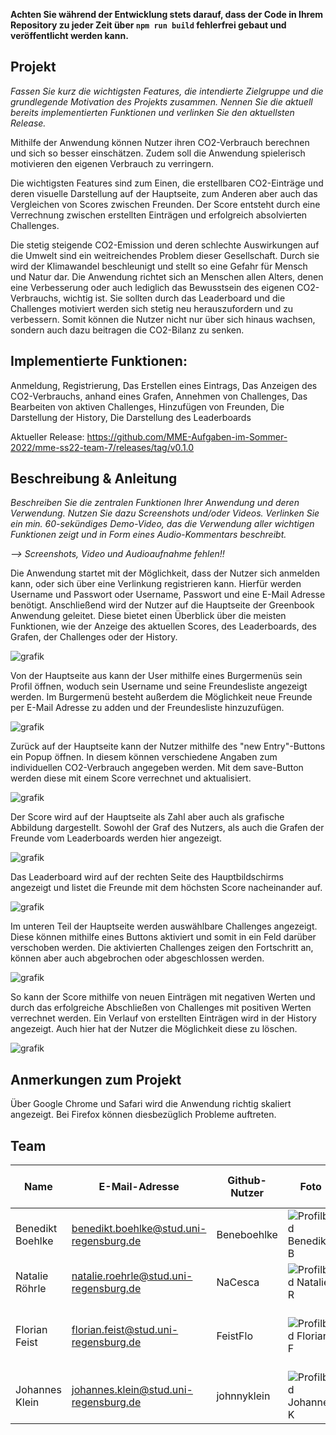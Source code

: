 **Achten Sie während der Entwicklung stets darauf, dass der Code in Ihrem Repository zu jeder Zeit über `npm run build` fehlerfrei gebaut und veröffentlicht werden kann.**

## Projekt

_Fassen Sie kurz die wichtigsten Features, die intendierte Zielgruppe und die grundlegende Motivation des Projekts zusammen. Nennen Sie die aktuell bereits implementierten Funktionen und verlinken Sie den aktuellsten Release._

Mithilfe der Anwendung können Nutzer ihren CO2-Verbrauch berechnen und sich so besser einschätzen. Zudem soll die Anwendung spielerisch motivieren den eigenen Verbrauch zu verringern.

Die wichtigsten Features sind zum Einen, die erstellbaren CO2-Einträge und deren visuelle Darstellung auf der Hauptseite, zum Anderen aber auch das Vergleichen von Scores zwischen Freunden. Der Score entsteht durch eine Verrechnung zwischen erstellten Einträgen und erfolgreich absolvierten Challenges.

Die stetig steigende CO2-Emission und deren schlechte Auswirkungen auf die Umwelt sind ein weitreichendes Problem dieser Gesellschaft. Durch sie wird der Klimawandel beschleunigt und stellt so eine Gefahr für Mensch und Natur dar.
Die Anwendung richtet sich an Menschen allen Alters, denen eine Verbesserung oder auch lediglich das Bewusstsein des eigenen CO2-Verbrauchs, wichtig ist. Sie sollten durch das Leaderboard und die Challenges motiviert werden sich stetig neu herauszufordern und zu verbessern. Somit können die Nutzer nicht nur über sich hinaus wachsen, sondern auch dazu beitragen die CO2-Bilanz zu senken.

## Implementierte Funktionen:
Anmeldung, Registrierung, Das Erstellen eines Eintrags, Das Anzeigen des CO2-Verbrauchs, anhand eines Grafen, Annehmen von Challenges, Das Bearbeiten von aktiven Challenges, Hinzufügen von Freunden, Die Darstellung der History, Die Darstellung des Leaderboards

Aktueller Release: https://github.com/MME-Aufgaben-im-Sommer-2022/mme-ss22-team-7/releases/tag/v0.1.0

## Beschreibung & Anleitung

_Beschreiben Sie die zentralen Funktionen Ihrer Anwendung und deren Verwendung. Nutzen Sie dazu Screenshots und/oder Videos. Verlinken Sie ein min. 60-sekündiges Demo-Video, das die Verwendung aller wichtigen Funktionen zeigt und in Form eines Audio-Kommentars beschreibt._

_--> Screenshots, Video und Audioaufnahme fehlen!!_

Die Anwendung startet mit der Möglichkeit, dass der Nutzer sich anmelden kann, oder sich über eine Verlinkung registrieren kann. Hierfür werden Username und Passwort oder Username, Passwort und eine E-Mail Adresse benötigt. Anschließend wird der Nutzer auf die Hauptseite der Greenbook Anwendung geleitet. Diese bietet einen Überblick über die meisten Funktionen, wie der Anzeige des aktuellen Scores, des Leaderboards, des Grafen, der Challenges oder der History.

![grafik](https://user-images.githubusercontent.com/69862866/193357688-4bd2534e-2980-4adb-874e-cd70f3e733fe.png)

Von der Hauptseite aus kann der User mithilfe eines Burgermenüs sein Profil öffnen, woduch sein Username und seine Freundesliste angezeigt werden. Im Burgermenü besteht außerdem die Möglichkeit neue Freunde per E-Mail Adresse zu adden und der Freundesliste hinzuzufügen.

![grafik](https://user-images.githubusercontent.com/69862866/193358067-31525fc8-7e17-4f66-a89e-ecf0839ee42c.png)

Zurück auf der Hauptseite kann der Nutzer mithilfe des "new Entry"-Buttons ein Popup öffnen. In diesem können verschiedene Angaben zum individuellen CO2-Verbrauch angegeben werden. Mit dem save-Button werden diese mit einem Score verrechnet und aktualisiert.

![grafik](https://user-images.githubusercontent.com/69862866/193357154-96ced80a-9a6e-4ca3-980a-f724981233f9.png)

Der Score wird auf der Hauptseite als Zahl aber auch als grafische Abbildung dargestellt. Sowohl der Graf des Nutzers, als auch die Grafen der Freunde vom Leaderboards werden hier angezeigt.

![grafik](https://user-images.githubusercontent.com/69862866/193358323-751ceb5d-9b28-46e3-a883-18b1157e0f0e.png)

Das Leaderboard wird auf der rechten Seite des Hauptbildschirms angezeigt und listet die Freunde mit dem höchsten Score nacheinander auf. 

![grafik](https://user-images.githubusercontent.com/69862866/193357611-aca84850-2bbe-45e8-a44b-b3c2e7a4c81f.png)

Im unteren Teil der Hauptseite werden auswählbare Challenges angezeigt. Diese können mithilfe eines Buttons aktiviert und somit in ein Feld darüber verschoben werden. Die aktivierten Challenges zeigen den Fortschritt an, können aber auch abgebrochen oder abgeschlossen werden.

![grafik](https://user-images.githubusercontent.com/69862866/193357757-9b7927a8-e8ee-4f4f-90e5-112b2afcbcdc.png)

So kann der Score mithilfe von neuen Einträgen mit negativen Werten und durch das erfolgreiche Abschließen von Challenges mit positiven Werten verrechnet werden. Ein Verlauf von erstellten Einträgen wird in der History angezeigt. Auch hier hat der Nutzer die Möglichkeit diese zu löschen. 

![grafik](https://user-images.githubusercontent.com/69862866/193357934-fe1764f4-80eb-42b9-9cba-f37462833881.png)

## Anmerkungen zum Projekt
Über Google Chrome und Safari wird die Anwendung richtig skaliert angezeigt. Bei Firefox können diesbezüglich Probleme auftreten.


## Team

Name | E-Mail-Adresse | Github-Nutzer | Foto | Komponenten der Anwendung
--- | --- | --- | --- | ---
Benedikt Boehlke | benedikt.boehlke@stud.uni-regensburg.de | Beneboehlke | ![Profilbild Benedikt B](https://user-images.githubusercontent.com/69862866/193319121-75b981dd-8045-4902-a33b-91fa0bd1f579.JPG) | Challenges, Popup, Profil, finales Layout
Natalie Röhrle | natalie.roehrle@stud.uni-regensburg.de | NaCesca | ![Profilbild Natalie R](https://user-images.githubusercontent.com/69862866/193300953-9921a989-57e6-46c8-b7e1-40bf7ab8b859.jpeg) | Layouts, Entries, Score, Repository
Florian Feist | florian.feist@stud.uni-regensburg.de | FeistFlo | ![Profilbild Florian F](https://user-images.githubusercontent.com/69862866/193308492-fbfad382-d304-484f-a33d-7c8cdb7cbd1d.jpeg) | Haupt-Layout, Entries, Popup, Impressum
Johannes Klein | johannes.klein@stud.uni-regensburg.de | johnnyklein | ![Profilbild Johannes K](https://user-images.githubusercontent.com/69862866/193325973-419a2a55-16eb-404b-80e7-2d8064b7fcdc.jpg) | Datenbank, Challenges, History
